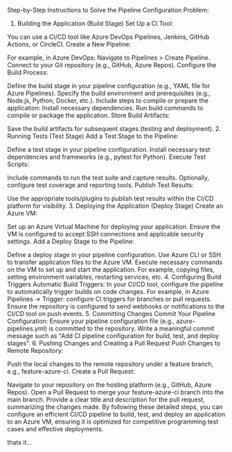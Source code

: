 Step-by-Step Instructions to Solve the Pipeline Configuration Problem:
1. Building the Application (Build Stage)
Set Up a CI Tool:

You can use a CI/CD tool like Azure DevOps Pipelines, Jenkins, GitHub Actions, or CircleCI.
Create a New Pipeline:

For example, in Azure DevOps:
Navigate to Pipelines > Create Pipeline.
Connect to your Git repository (e.g., GitHub, Azure Repos).
Configure the Build Process:

Define the build stage in your pipeline configuration (e.g., YAML file for Azure Pipelines).
Specify the build environment and prerequisites (e.g., Node.js, Python, Docker, etc.).
Include steps to compile or prepare the application:
Install necessary dependencies.
Run build commands to compile or package the application.
Store Build Artifacts:

Save the build artifacts for subsequent stages (testing and deployment).
2. Running Tests (Test Stage)
Add a Test Stage to the Pipeline:

Define a test stage in your pipeline configuration.
Install necessary test dependencies and frameworks (e.g., pytest for Python).
Execute Test Scripts:

Include commands to run the test suite and capture results.
Optionally, configure test coverage and reporting tools.
Publish Test Results:

Use the appropriate tools/plugins to publish test results within the CI/CD platform for visibility.
3. Deploying the Application (Deploy Stage)
Create an Azure VM:

Set up an Azure Virtual Machine for deploying your application.
Ensure the VM is configured to accept SSH connections and applicable security settings.
Add a Deploy Stage to the Pipeline:

Define a deploy stage in your pipeline configuration.
Use Azure CLI or SSH to transfer application files to the Azure VM.
Execute necessary commands on the VM to set up and start the application.
For example, copying files, setting environment variables, restarting services, etc.
4. Configuring Build Triggers
Automatic Build Triggers:
In your CI/CD tool, configure the pipeline to automatically trigger builds on code changes.
For example, in Azure Pipelines -> Trigger: configure CI triggers for branches or pull requests.
Ensure the repository is configured to send webhooks or notifications to the CI/CD tool on push events.
5. Committing Changes
Commit Your Pipeline Configuration:
Ensure your pipeline configuration file (e.g., azure-pipelines.yml) is committed to the repository.
Write a meaningful commit message such as "Add CI pipeline configuration for build, test, and deploy stages".
6. Pushing Changes and Creating a Pull Request
Push Changes to Remote Repository:

Push the local changes to the remote repository under a feature branch, e.g., feature-azure-ci.
Create a Pull Request:

Navigate to your repository on the hosting platform (e.g., GitHub, Azure Repos).
Open a Pull Request to merge your feature-azure-ci branch into the main branch.
Provide a clear title and description for the pull request, summarizing the changes made.
By following these detailed steps, you can configure an efficient CI/CD pipeline to build, test, and deploy an application to an Azure VM, ensuring it is optimized for competitive programming test cases and effective deployments.

thats it...
